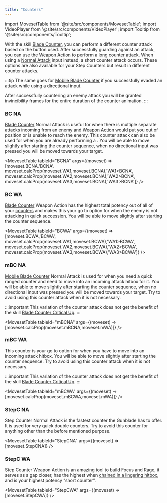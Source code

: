 ```yaml
---
title: "Counters"
---
```


import MovesetTable from '@site/src/components/MovesetTable';
import VideoPlayer from '@site/src/components/VideoPlayer';
import Tooltip from '@site/src/components/Tooltip';

With the skill [Blade Counter](/skill-tree/skills#blade-counter), you can perform a different counter attack based on the button used. After successfully guarding against an attack, you can use the [Weapon Action](/moveset/weapon-action#wa123) to perform a long counter attack. When using a [Normal Attack](/moveset/normal-attack) input instead, a short counter attack occurs.
These options are also available for your Step Counters but result in different counter attacks.

:::tip
The same goes for [Mobile Blade Counter](/skill-tree/skills#mobile-blade-counter) if you successfully evaded an attack while using a directional input.

After successfully countering an enemy attack you will be granted invincibility frames for the entire duration of the counter animation.
:::

### BC NA
[Blade Counter](/skill-tree/skills#blade-counter) Normal Attack is useful for when there is multiple separate attacks incoming from an enemy and [<Tooltip term="StepC" /> Weapon Action](/moveset/counters#stepc-wa) would put you out of position or is unable to reach the enemy. This counter attack can also be used for when you are already performing a [<Tooltip term="WA123" />](/moveset/weapon-action#wa123). You will be able to move slightly after starting the counter sequence, when no directional input was pressed you will be moved towards your target.

<VideoPlayer src="/PA/BCNA.webm" />

<MovesetTable tableId="BCNA" args={(moveset) => [moveset.BCNA,'BCNA', moveset.calcProp(moveset.WA1,moveset.BCNA),'WA1>BCNA', moveset.calcProp(moveset.WA2,moveset.BCNA),'WA2>BCNA', moveset.calcProp(moveset.WA3,moveset.BCNA),'WA3>BCNA']} />

### BC WA
[Blade Counter](/skill-tree/skills#blade-counter) Weapon Action has the highest total potency out of all of your [counters](/moveset/counters) and makes this your go to option for when the enemy is not attacking in quick succession. You will be able to move slightly after starting the counter sequence.

<VideoPlayer src="/PA/BCWA.webm" />

<MovesetTable tableId="BCWA" args={(moveset) => [moveset.BCWA,'BCWA', moveset.calcProp(moveset.WA1,moveset.BCWA),'WA1>BCWA', moveset.calcProp(moveset.WA2,moveset.BCWA),'WA2>BCWA', moveset.calcProp(moveset.WA3,moveset.BCWA),'WA3>BCWA']} />

### mBC NA
[Mobile Blade Counter](/skill-tree/skills#mobile-blade-counter) Normal Attack is used for when you need a quick ranged counter and need to move into an incoming attack hitbox for it. You will be able to move slightly after starting the counter sequence, when no directional input was pressed you will be moved towards your target. Try to avoid using this counter attack when it is not necessary.

:::important
This variation of the counter attack does not get the benefit of the skill [Blade Counter Critical Up](/skill-tree/skills#blade-counter-critical-up).
:::

<VideoPlayer src="/PA/mBCNA.webm" />

<MovesetTable tableId="mBCNA" args={(moveset) => [moveset.calcProp(moveset.mBCNA,moveset.mWA)]} />

### mBC WA
This counter is your go to option for when you have to move into an incoming attack hitbox. You will be able to move slightly after starting the counter sequence. Try to avoid using this counter attack when it is not necessary.

:::important
This variation of the counter attack does not get the benefit of the skill [Blade Counter Critical Up](/skill-tree/skills#blade-counter-critical-up).
:::

<VideoPlayer src="/PA/mBCWA.webm" />

<MovesetTable tableId="mBCWA" args={(moveset) => [moveset.calcProp(moveset.mBCWA,moveset.mWA)]} />

### StepC NA
Step Counter Normal Attack is the fastest counter the Gunblade has to offer. It is used for very quick double counters. Try to avoid this counter for anything other than the before mentioned purpose.

<VideoPlayer src="/PA/StepCNA.webm" />

<MovesetTable tableId="StepCNA" args={(moveset) => [moveset.StepCNA]} />

### StepC WA
Step Counter Weapon Action is an amazing tool to build Focus and Rage, it serves as a gap closer, has the highest <Tooltip term="DPS" /> when [chained in a lingering hitbox](/moveset/animation-canceling#stepc-wachain), and is your highest potency “short counter”.

<VideoPlayer src="/PA/StepCWA.webm" />

<MovesetTable tableId="StepCWA" args={(moveset) => [moveset.StepCWA]} />